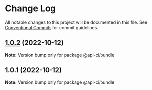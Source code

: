 # Change Log

All notable changes to this project will be documented in this file.
See [Conventional Commits](https://conventionalcommits.org) for commit guidelines.

## [1.0.2](https://github.com/dinavinter/openapi-bots/compare/v1.0.1...v1.0.2) (2022-10-12)

**Note:** Version bump only for package @api-ci/bundle

## 1.0.1 (2022-10-12)

**Note:** Version bump only for package @api-ci/bundle
